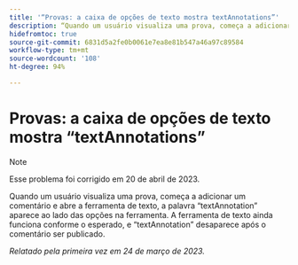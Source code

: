 ```yaml
---
title: '“Provas: a caixa de opções de texto mostra textAnnotations”'
description: “Quando um usuário visualiza uma prova, começa a adicionar um comentário e abre a ferramenta de texto, a palavra textAnnotation aparece ao lado das opções na ferramenta. A ferramenta de texto ainda funciona como esperado, e textAnnotation desaparece após o comentário ser publicado.”
hidefromtoc: true
source-git-commit: 6831d5a2fe0b0061e7ea8e81b547a46a97c89584
workflow-type: tm+mt
source-wordcount: '108'
ht-degree: 94%

---
```



# Provas: a caixa de opções de texto mostra “textAnnotations”

<!--This article is on the WF and WFP TOCs-->

>[!NOTE]
>
>Esse problema foi corrigido em 20 de abril de 2023.

Quando um usuário visualiza uma prova, começa a adicionar um comentário e abre a ferramenta de texto, a palavra “textAnnotation” aparece ao lado das opções na ferramenta. A ferramenta de texto ainda funciona conforme o esperado, e “textAnnotation” desaparece após o comentário ser publicado.

_Relatado pela primeira vez em 24 de março de 2023._

